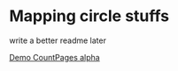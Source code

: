 ﻿# Mapping circle stuffs
write a better readme later

[Demo CountPages alpha](https://youtu.be/r8Pqeg8XO7k)
